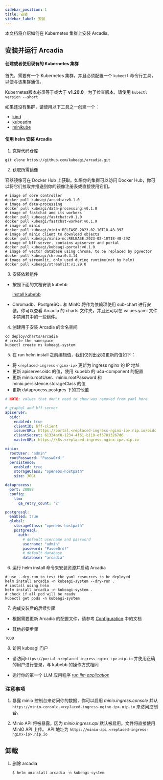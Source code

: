 ```yaml
---
sidebar_position: 1
title: 安装
sidebar_label: 安装
---
```

本文档将介绍如何在 Kubernetes 集群上安装 Arcadia。

## 安装并运行 Arcadia

#### 创建或者使用现有的 Kubernetes 集群

首先，需要有一个 Kubernetes 集群，并且必须配置一个 `kubectl` 命令行工具，以便与该集群通信。

Kubernetes版本必须等于或大于 **v1.20.0**。为了检查版本，请使用 `kubectl version --short`

如果还没有集群，请使用以下工具之一创建一个：

* [kind](https://kind.sigs.k8s.io/docs/)
* [kubeadm](https://kubernetes.io/docs/admin/kubeadm/)
* [minikube](https://minikube.sigs.k8s.io/)

#### 使用 helm 安装 Arcadia
1. 克隆代码仓库
```shell
git clone https://github.com/kubeagi/arcadia.git
``` 

2. 获取所需镜像

容器镜像可在 Docker Hub 上获取。如果你的集群可以访问 Docker Hub，你可以将它们拉取并推送到你的镜像注册表或直接使用它们。
```
# image of core controller
docker pull kubeagi/arcadia:v0.1.0
# image of data-processing
docker pull kubeagi/data-processing:v0.1.0
# image of fastchat and its workers
docker pull kubeagi/fastchat:v0.1.0
docker pull kubeagi/fastchat-worker:v0.1.0
# image of minio
docker pull kubeagi/minio:RELEASE.2023-02-10T18-48-39Z
# image of minio client to download objects
docker pull kubeagi/minio-mc:RELEASE.2023-02-10T18-48-39Z
# image of bff-server, contains apiserver and portal
docker pull kubeagi/kubeagi-portal:v0.1.0
# image of vector database using chroma, to be replaced by pgvector
docker pull kubeagi/chroma:0.4.14
# image of streamlit, only used during runtime(not by helm)
docker pull kubeagi/streamlit:v1.29.0

```
3. 安装依赖组件

* 按照下面的文档安装 kubebb

  [install kubebb](http://kubebb.k8s.com.cn/docs/quick-start/quick-install)

* Chromadb、PostgreSQL 和 MinIO 将作为依赖项使用 sub-chart 进行安装。你可以查看 Arcadia 的 charts 文件夹，并且还可以在 values.yaml 文件中禁用其中的一些组件。
4. 创建用于安装 Arcadia 的命名空间
```shell
cd deploy/charts/arcadia
# create the namespace
kubectl create ns kubeagi-system
```

5. 在 run helm install 之前编辑值，我们仅列出必须更新的值如下：
   
* 将 ```<replaced-ingress-nginx-ip>``` 更新为 ingress nginx 的 IP 地址
* 更新 apiserver.oidc 的值，使用 kubebb 的 u4a-component 的配置
* 更新 minio.rootUser、minio.rootPassword 和 minio.persistence.storageClass 的值
* 更新 dataprocess.postgres 下的其他值

```yaml
# NOTE: values that don't need to show was removed from yaml here

# graphql and bff server
apiserver:
  oidc:
    enabled: true
    clientID: bff-client
    issuerURL: https://portal.<replaced-ingress-nginx-ip>.nip.io/oidc
    clientSecret: 61324af0-1234-4f61-b110-ef57013267d6
    masterURL: https://k8s.<replaced-ingress-nginx-ip>.nip.io

minio:
  rootUser: "admin"
  rootPassword: "Passw0rd!"
  persistence:
    enabled: true
    storageClass: "openebs-hostpath"
    size: 30Gi

dataprocess:
  port: 28888
  config:
    llm:
      qa_retry_count: '2'

postgresql:
  enabled: true
  global:
    storageClass: "openebs-hostpath"
    postgresql:
      auth:
        # default username and password
        username: "admin"
        password: "Passw0rd!"
        # default database
        database: "arcadia"
```

6. 运行 helm install 命令来安装资源并启动 Arcadia

```shell
# use --dry-run to test the yaml resources to be deployed
helm install arcadia -n kubeagi-system --dry-run .
# install using helm
helm install arcadia -n kubeagi-system .
# check if all pod will be ready
kubectl get pods -n kubeagi-system
```
7. 完成安装后的后续步骤

* 根据需要更新 Arcadia 的配置文件，请参考 [Configuration](../Configuration/arcadia-config-file.md) 中的文档

* 其他必要步骤
```
TODO
``` 

8. 访问 kubeagi 门户

* 请访问```https://portal.<replaced-ingress-nginx-ip>.nip.io``` 并使用正确的用户进行登录，与 kubebb 的操作方式相同

* 运行你的第一个 LLM 应用程序 *[run llm application](./run-llm-app-using-streamlit.md)*


### 注意事项
1. 暴露 minio 控制台来访问你的数据，你可以启用 *minio.ingress.console* 并从 ```https://minio-console.<replaced-ingress-nginx-ip>.nip.io``` 来访问控制台。

2. Minio API 将被暴露，因为 *minio.ingress.api* 默认被启用。文件将直接使用 MinIO API 上传。 API 地址为 ```https://minio-api.<replaced-ingress-nginx-ip>.nip.io```
   
## 卸载

1. 删除 arcadia

   ```
   $ helm uninstall arcadia -n kubeagi-system 
   ```
